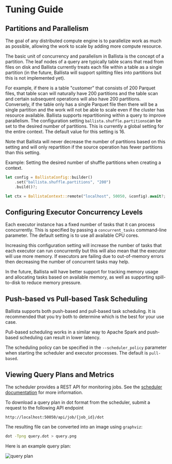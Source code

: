 <!---
  Licensed to the Apache Software Foundation (ASF) under one
  or more contributor license agreements.  See the NOTICE file
  distributed with this work for additional information
  regarding copyright ownership.  The ASF licenses this file
  to you under the Apache License, Version 2.0 (the
  "License"); you may not use this file except in compliance
  with the License.  You may obtain a copy of the License at

    http://www.apache.org/licenses/LICENSE-2.0

  Unless required by applicable law or agreed to in writing,
  software distributed under the License is distributed on an
  "AS IS" BASIS, WITHOUT WARRANTIES OR CONDITIONS OF ANY
  KIND, either express or implied.  See the License for the
  specific language governing permissions and limitations
  under the License.
-->

# Tuning Guide

## Partitions and Parallelism

The goal of any distributed compute engine is to parallelize work as much as possible, allowing the work to scale
by adding more compute resource.

The basic unit of concurrency and parallelism in Ballista is the concept of a partition. The leaf nodes of a query
are typically table scans that read from files on disk and Ballista currently treats each file within a table as a
single partition (in the future, Ballista will support splitting files into partitions but this is not implemented yet).

For example, if there is a table "customer" that consists of 200 Parquet files, that table scan will naturally have
200 partitions and the table scan and certain subsequent operations will also have 200 partitions. Conversely, if the
table only has a single Parquet file then there will be a single partition and the work will not be able to scale even
if the cluster has resource available. Ballista supports repartitioning within a query to improve parallelism.
The configuration setting `ballista.shuffle.partitions`can be set to the desired number of partitions. This is
currently a global setting for the entire context. The default value for this setting is 16.

Note that Ballista will never decrease the number of partitions based on this setting and will only repartition if
the source operation has fewer partitions than this setting.

Example: Setting the desired number of shuffle partitions when creating a context.

```rust
let config = BallistaConfig::builder()
    .set("ballista.shuffle.partitions", "200")
    .build()?;

let ctx = BallistaContext::remote("localhost", 50050, &config).await?;
```

## Configuring Executor Concurrency Levels

Each executor instance has a fixed number of tasks that it can process concurrently. This is specified by passing a
`concurrent_tasks` command-line parameter. The default setting is to use all available CPU cores.

Increasing this configuration setting will increase the number of tasks that each executor can run concurrently but
this will also mean that the executor will use more memory. If executors are failing due to out-of-memory errors then
decreasing the number of concurrent tasks may help.

In the future, Ballista will have better support for tracking memory usage and allocating tasks based on available
memory, as well as supporting spill-to-disk to reduce memory pressure.

## Push-based vs Pull-based Task Scheduling

Ballista supports both push-based and pull-based task scheduling. It is recommended that you try both to determine
which is the best for your use case.

Pull-based scheduling works in a similar way to Apache Spark and push-based scheduling can result in lower latency.

The scheduling policy can be specified in the `--scheduler_policy` parameter when starting the scheduler and executor
processes. The default is `pull-based`.

## Viewing Query Plans and Metrics

The scheduler provides a REST API for monitoring jobs. See the
[scheduler documentation](scheduler.md) for more information.

To download a query plan in dot format from the scheduler, submit a request to the following API endpoint

```
http://localhost:50050/api/job/{job_id}/dot
```

The resulting file can be converted into an image using `graphviz`:

```bash
dot -Tpng query.dot > query.png
```

Here is an example query plan:

![query plan](images/example-query-plan.png)
